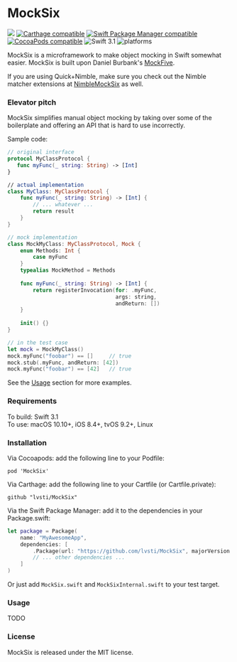 # MockSix 

[![](https://api.travis-ci.org/lvsti/MockSix.svg?branch=master)](https://travis-ci.org/lvsti/MockSix)
[![Carthage compatible](https://img.shields.io/badge/Carthage-compatible-brightgreen.svg)](https://github.com/Carthage/Carthage)
[![Swift Package Manager compatible](https://img.shields.io/badge/Swift%20Package%20Manager-compatible-brightgreen.svg)](https://swift.org/package-manager/)
[![CocoaPods compatible](https://img.shields.io/cocoapods/v/MockSix.svg)](https://cocoapods.org/pods/MockSix)
![Swift 3.1](https://img.shields.io/badge/Swift-3.1-orange.svg)
![platforms](https://img.shields.io/badge/platforms-iOS%20%7C%20OS%20X%20%7C%20tvOS%20%7C%20Linux-lightgrey.svg)

MockSix is a microframework to make object mocking in Swift somewhat easier. MockSix is built upon Daniel Burbank's [MockFive](https://github.com/DeliciousRaspberryPi/MockFive).

If you are using Quick+Nimble, make sure you check out the Nimble matcher extensions at [NimbleMockSix](https://github.com/lvsti/NimbleMockSix) as well.

### Elevator pitch

MockSix simplifies manual object mocking by taking over some of the boilerplate and offering an API that is hard to use incorrectly.

Sample code:

```swift
// original interface
protocol MyClassProtocol {
   func myFunc(_ string: String) -> [Int]
}

// actual implementation
class MyClass: MyClassProtocol {
    func myFunc(_ string: String) -> [Int] {
        // ... whatever ...
        return result
    }
}

// mock implementation
class MockMyClass: MyClassProtocol, Mock {
    enum Methods: Int {
        case myFunc
    }    
    typealias MockMethod = Methods
    
    func myFunc(_ string: String) -> [Int] {
        return registerInvocation(for: .myFunc, 
                                  args: string, 
                                  andReturn: [])
    }
    
    init() {}
}

// in the test case
let mock = MockMyClass()
mock.myFunc("foobar") == []     // true
mock.stub(.myFunc, andReturn: [42])
mock.myFunc("foobar") == [42]   // true
```

See the [Usage](#usage) section for more examples.

### Requirements

To build: Swift 3.1 <br/>
To use: macOS 10.10+, iOS 8.4+, tvOS 9.2+, Linux

### Installation

Via Cocoapods: add the following line to your Podfile:

```
pod 'MockSix'
```

Via Carthage: add the following line to your Cartfile (or Cartfile.private):

```
github "lvsti/MockSix"
```

Via the Swift Package Manager: add it to the dependencies in your Package.swift:

```swift
let package = Package(
    name: "MyAwesomeApp",
    dependencies: [
        .Package(url: "https://github.com/lvsti/MockSix", majorVersion: 0),
        // ... other dependencies ...
    ]
)
```

Or just add `MockSix.swift` and `MockSixInternal.swift` to your test target.

### Usage

TODO

### License

MockSix is released under the MIT license.